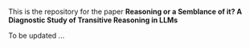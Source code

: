 This is the repository for the paper **Reasoning or a Semblance of it? A Diagnostic Study of Transitive Reasoning in LLMs**

To be updated ...
